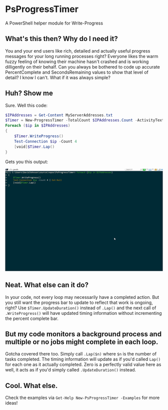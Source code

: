 # PsProgressTimer
A PowerShell helper module for Write-Progress

## What's this then? Why do I need it?
You and your end users like rich, detailed and actually useful progress messages for your long running processes right? Everyone likes the warm fuzzy feeling of knowing their machine hasn't crashed and is working dilligently on their behalf.
Can you always be bothered to code up accurate PercentComplete and SecondsRemaining values to show that level of detail? I know I can't.
What if it was always simple?

## Huh? Show me

Sure. Well this code:

```powershell
$IPAddresses = Get-Content MyServerAddresses.txt
$Timer = New-ProgressTimer -TotalCount $IPAddresses.Count -ActivityText "Pinging..." -StatusScript {$ip} -Start
Foreach ($ip in $IPAddresses)
{
    $Timer.WriteProgress()
    Test-Connection $ip -Count 4
    [void]$Timer.Lap()
}
```

Gets you this output:

![alt-text](Images/ProgressTimerDemo.gif "Screen capture of rich progress bar")

## Neat. What else can it do?

In your code, not every loop may necessarily have a completed action. But you still want the progress bar to update to reflect that work is ongoing, right? Use `$Timer.UpdateDuration()` instead of `.Lap()` and the next call of `.WriteProgress()` will have updated timing information without incrementing the percent complete bar.

## But my code monitors a background process and multiple or no jobs might complete in each loop.

Gotcha covered there too. Simply call `.Lap($n)` where `$n` is the number of tasks completed. The timing information will update as if you'd called `Lap()` for each one as it actually completed. Zero is a perfectly valid value here as well, it acts as if you'd simply called `.UpdateDuration()` instead.

## Cool. What else.

Check the examples via `Get-Help New-PsProgressTimer -Examples` for more ideas!